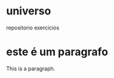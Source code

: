 # universo
repositorio exercicios
<!DOCTYPE html>
<html>
<head>
<title>Page Title</title>
</head>
<body>

<h1>este é um paragrafo</h1>
<p>This is a paragraph.</p>

</body>
</html>
